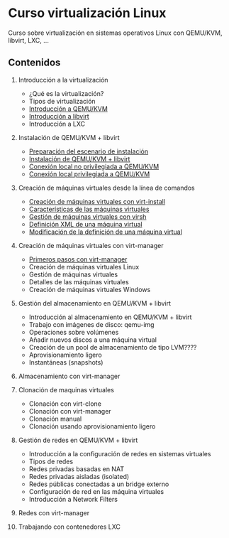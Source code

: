 # Curso virtualización Linux

Curso sobre virtualización en sistemas operativos Linux con QEMU/KVM, libvirt, LXC, ...

## Contenidos

1. Introducción a la virtualización
	* ¿Qué es la virtualización?
	* Tipos de virtualización
	* [Introducción a QEMU/KVM](modulo1/qemu-kvm.md)
	* [Introducción a libvirt](modulo1/libvirt.md)
	* Introducción a LXC

2. Instalación de QEMU/KVM + libvirt
	* [Preparación del escenario de instalación](modulo2/escenario.md)
	* [Instalación de QEMU/KVM + libvirt](modulo2/instalacion.md)
	* [Conexión local no privilegiada a QEMU/KVM](modulo2/session.md)
	* [Conexión local privilegiada a QEMU/KVM](modulo2/system.md)

3. Creación de máquinas virtuales desde la línea de comandos
	* [Creación de máquinas virtuales con virt-install](modulo3/virt-install.md)
	* [Características de las máquinas virtuales](modulo3/caracteristicas.md)
	* [Gestión de máquinas virtuales con virsh](modulo3/gestion.md)
	* [Definición XML de una máquina virtual](modulo3/xml.md)
	* [Modificación de la definición de una máquina virtual](modulo3/modificacion.md)

4. Creación de máquinas virtuales con virt-manager
	* [Primeros pasos con virt-manager](modulo4/instalacion.md)
	* Creación de máquinas virtuales Linux
	* Gestión de máquinas virtuales
	* Detalles de las máquinas virtuales
	* Creación de máquinas virtuales Windows

5. Gestión del  almacenamiento en QEMU/KVM + libvirt
	* Introducción al almacenamiento en QEMU/KVM + libvirt
	* Trabajo con imágenes de disco: qemu-img
	* Operaciones sobre volúmenes
	* Añadir nuevos discos a una máquina virtual
	* Creación de un pool de almacenamiento de tipo LVM????
	* Aprovisionamiento ligero
	* Instantáneas (snapshots)

6. Almacenamiento con virt-manager

7. Clonación de maquinas virtuales
	* Clonación con virt-clone
	* Clonación con virt-manager
	* Clonación manual
	* Clonación usando aprovisionamiento ligero
	
8. Gestión de redes en QEMU/KVM + libvirt
	* Introducción a la configuración de redes en sistemas virtuales
	* Tipos de redes
	* Redes privadas basadas en NAT
	* Redes privadas aisladas (isolated)
	* Redes públicas conectadas a un bridge externo
	* Configuración de red en las máquina virtuales
	* Introducción a Network Filters
	
9. Redes con virt-manager	

10. Trabajando con contenedores LXC
